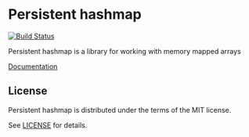 # Persistent hashmap

[![Build Status](https://travis-ci.org/JoNil/persistent_hashmap.png?branch=master)](https://travis-ci.org/JoNil/persistent_hashmap)

Persistent hashmap is a library for working with memory mapped arrays

[Documentation](https://jonil.github.io/persistent_hashmap/persistent_hashmap/index.html)

## License

Persistent hashmap is distributed under the terms of the MIT license.

See [LICENSE](LICENSE) for details.